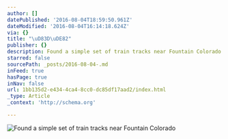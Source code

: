 ```yaml
---
author: []
datePublished: '2016-08-04T18:59:50.961Z'
dateModified: '2016-08-04T16:14:18.624Z'
via: {}
title: "\uD83D\uDE82"
publisher: {}
description: Found a simple set of train tracks near Fountain Colorado
starred: false
sourcePath: _posts/2016-08-04-.md
inFeed: true
hasPage: true
inNav: false
url: 1bb135d2-e434-4ca4-8cc0-dc85df17aad2/index.html
_type: Article
_context: 'http://schema.org'

---
```

![Found a simple set of train tracks near Fountain Colorado](https://the-grid-user-content.s3-us-west-2.amazonaws.com/32eba560-b5d7-4383-aceb-bed03a4bd48c.jpg)